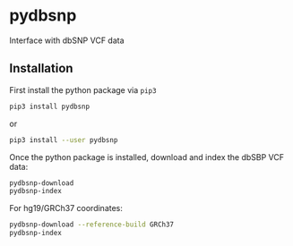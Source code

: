 # pydbsnp

Interface with dbSNP VCF data

## Installation

First install the python package via `pip3`

```sh
pip3 install pydbsnp
```
or
```sh
pip3 install --user pydbsnp
```

Once the python package is installed, download and index the dbSBP VCF data:

```sh
pydbsnp-download
pydbsnp-index
```

For hg19/GRCh37 coordinates:

```sh
pydbsnp-download --reference-build GRCh37
pydbsnp-index
```
